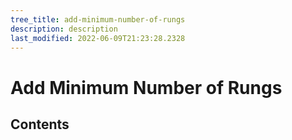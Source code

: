 ```yaml
---
tree_title: add-minimum-number-of-rungs
description: description
last_modified: 2022-06-09T21:23:28.2328
---
```


# Add Minimum Number of Rungs

## Contents
